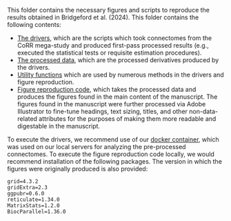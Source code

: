 This folder contains the necessary figures and scripts to reproduce the results obtained in Bridgeford et al. (2024). This folder contains the following contents:

- [The drivers](https://github.com/neurodata/causal_batch/tree/main/docs/batch_effects_paper/data_analysis_scripts), which are the scripts which took connectomes from the CoRR mega-study and produced first-pass processed results (e.g., executed the statistical tests or requisite estimation procedures). 
- [The processed data](https://github.com/neurodata/causal_batch/tree/main/docs/batch_effects_paper/data), which are the processed derivatives produced by the drivers.
- [Utility functions](https://github.com/neurodata/causal_batch/tree/main/docs/batch_effects_paper/utilities) which are used by numerous methods in the drivers and figure reproduction.
- [Figure reproduction code](https://github.com/neurodata/causal_batch/tree/main/docs/batch_effects_paper/Figure_reproduction), which takes the processed data and produces the figures found in the main content of the manuscript. The figures found in the manuscript were further processed via Adobe Illustrator to fine-tune headings, text sizing, titles, and other non-data-related attributes for the purposes of making them more readable and digestable in the manuscript.

To execute the drivers, we recommend use of our [docker container](https://hub.docker.com/r/neurodata/causal_batch), which was used on our local servers for analyzing the pre-processed connectomes. To execute the figure reproduction code locally, we would recommend installation of the following packages. The version in which the figures were originally produced is also provided:

```
grid=4.3.2
gridExtra=2.3
ggpubr=0.6.0
reticulate=1.34.0
MatrixStats=1.2.0
BiocParallel=1.36.0
```
